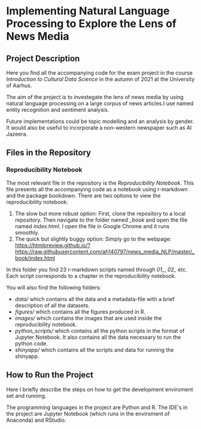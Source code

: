 # Implementing Natural Language Processing to Explore the Lens of News Media


## Project Description

Here you find all the accompanying code for the exam project in the course *Introduction to Cultural Data Science*
in the autumn of 2021 at the University of Aarhus.

The aim of the project is to investegate the lens of news media by using natural
language processing on a large corpus of news articles.I use named entity recognition and sentiment analysis. 

Future implementations could be topic modelling and an analysis by gender. 
It would also be useful to incorporate a non-western newspaper such as Al Jazeera.   

## Files in the Repository

### Reproducibility Notebook
The most relevant file in the repository is the *Reproducibility Notebook*. 
This file presents all the accompanying code as a notebook using r-markdown and the package bookdown. 
There are two options to view the reproducibility notebook:

1. The slow but more robust option: First, clone the repository to a local repository. Then navigate to the folder named
*_book* and open the file named *index.html*. I open the file in Google Chrome and it runs smoothly. 
2. The quick but slightly buggy option: Simply go to the webpage: https://htmlpreview.github.io/?https://raw.githubusercontent.com/ah140797/news_media_NLP/master/_book/index.html



In this folder you find 23 r-markdown scripts named through *01_*, *02_* etc. Each script
corresponds to a chapter in the reproducibility notebook. 

You will also find the following folders:

* *data/* which contains all the data and a metadata-file with a brief description of all the datasets.
* *figures/* which contains all the figures produced in R.
* *images/* which contains the images that are used inside the reproducibility notebook.
* *python_scripts/* which contains all the python scripts in the format of Jupyter Notebook. It also contains all the data necessary to run the python code.
* *shinyapp/* which contains all the scripts and data for running the shinyapp. 

## How to Run the Project

Here I briefly describe the steps on how to get the development enviroment set and running. 

The programming languages in the project are Python and R.
The IDE's in the project are Jupyter Notebook (which runs in the enviroment of Anaconda) and RStudio.






